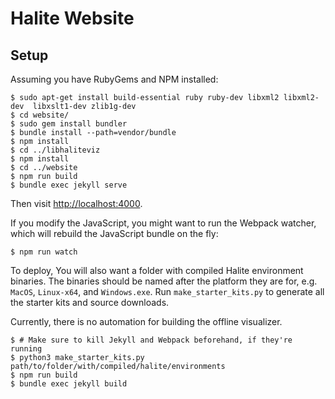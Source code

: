 # Halite Website

## Setup

Assuming you have RubyGems and NPM installed:

    $ sudo apt-get install build-essential ruby ruby-dev libxml2 libxml2-dev  libxslt1-dev zlib1g-dev
    $ cd website/
    $ sudo gem install bundler
    $ bundle install --path=vendor/bundle
    $ npm install
    $ cd ../libhaliteviz
    $ npm install
    $ cd ../website
    $ npm run build
    $ bundle exec jekyll serve
    
Then visit <http://localhost:4000>.
    
If you modify the JavaScript, you might want to run the Webpack watcher, which will rebuild the JavaScript bundle on the fly:

    $ npm run watch
    
To deploy, You will also want a folder with compiled Halite environment binaries. The binaries should be named after the platform they are for, e.g. `MacOS`, `Linux-x64`, and `Windows.exe`. Run `make_starter_kits.py` to generate all the starter kits and source downloads.

Currently, there is no automation for building the offline visualizer.

    $ # Make sure to kill Jekyll and Webpack beforehand, if they're running
    $ python3 make_starter_kits.py path/to/folder/with/compiled/halite/environments
    $ npm run build
    $ bundle exec jekyll build

